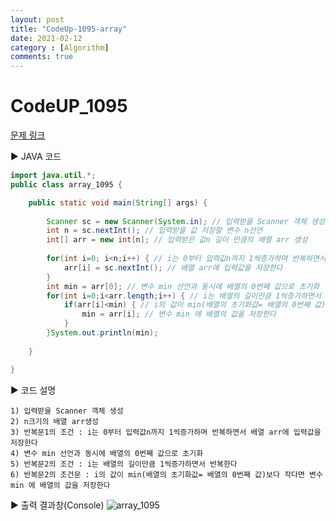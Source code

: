 ```yaml
---
layout: post
title: "CodeUp-1095-array"
date: 2021-02-12
category : [Algorithm]
comments: true
---
```


# CodeUP_1095

[문제 링크](https://www.codeup.kr/problem.php?id=1095)

▶ JAVA 코드 

```java
import java.util.*;
public class array_1095 {

	public static void main(String[] args) {
		
		Scanner sc = new Scanner(System.in); // 입력받을 Scanner 객체 생성
		int n = sc.nextInt(); // 입력받을 값 저장할 변수 n선언
		int[] arr = new int[n]; // 입력받은 값n 길이 만큼의 배열 arr 생성
		
		for(int i=0; i<n;i++) { // i는 0부터 입력값n까지 1씩증가하며 반복하면서
			arr[i] = sc.nextInt(); // 배열 arr에 입력값을 저장한다
		}
		int min = arr[0]; // 변수 min 선언과 동시에 배열의 0번째 값으로 초기화
		for(int i=0;i<arr.length;i++) { // i는 배열의 길이만큼 1씩증가하면서 반복한다
			if(arr[i]<min) { // i의 값이 min(배열의 초기화값= 배열의 0번째 값)보다 작다면
				min = arr[i]; // 변수 min 에 배열의 값을 저장한다
			}
		}System.out.println(min);
		
	}

}
```

▶ 코드 설명

    1) 입력받을 Scanner 객체 생성
    2) n크기의 배열 arr생성
	3) 반복문1의 조건 : i는 0부터 입력값n까지 1씩증가하며 반복하면서 배열 arr에 입력값을 저장한다
	4) 변수 min 선언과 동시에 배열의 0번째 값으로 초기화
	5) 반복문2의 조건 : i는 배열의 길이만큼 1씩증가하면서 반복한다
	6) 반복문2의 조건문 : i의 값이 min(배열의 초기화값= 배열의 0번째 값)보다 작다면 변수 min 에 배열의 값을 저장한다
		

▶ 출력 결과창(Console)
![array_1095](https://user-images.githubusercontent.com/65608960/107740493-9c2cf200-6d4e-11eb-942c-1448aebef300.JPG)
